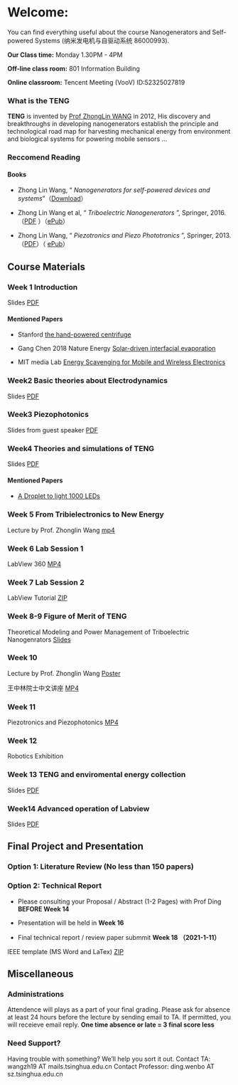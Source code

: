 # Welcome:

You can find everything useful about the course Nanogenerators and Self-powered Systems (纳米发电机与自驱动系统 86000993).

**Our Class time:** Monday 1.30PM - 4PM

**Off-line class room:** 801 Information Building

**Online classroom:** Tencent Meeting (VooV) 
ID:52325027819


### What is the TENG

**TENG** is invented by [Prof ZhongLin WANG](http://www.nanoscience.gatech.edu/group/Current%20Members/Group%20Leader/Zhong%20Lin%20Wang.php) in 2012, His discovery and breakthroughs in developing nanogenerators establish the principle and technological road map for harvesting mechanical energy from environment and biological systems for powering mobile sensors ...

### Reccomend Reading

#### Books
- Zhong Lin Wang, “ _Nanogenerators for self-powered devices and systems_”（[Download](https://smartech.gatech.edu/handle/1853/39262)）

- Zhong Lin Wang et al, “ _Triboelectric Nanogenerators_ ”,  Springer, 2016.（[PDF](https://cloud.tsinghua.edu.cn/f/2af5baf37ef14af68432/?dl=1) ）（[ePub](https://cloud.tsinghua.edu.cn/f/8d917eb044c241e19867/?dl=1)）

- Zhong Lin Wang, “ _Piezotronics and Piezo Phototronics_ ”,  Springer, 2013.（[PDF](https://cloud.tsinghua.edu.cn/f/84cba97b3b234cdf9fa8/?dl=1)）（ [ePub](https://cloud.tsinghua.edu.cn/f/fc3817946ec548168f9a/?dl=1)）

## Course Materials

### Week 1 Introduction

Slides [PDF](https://cloud.tsinghua.edu.cn/f/57df12b143f740cd9cfe/)

#### Mentioned Papers

- Stanford [the hand-powered centrifuge](https://www.nature.com/articles/s41551-016-0009)

- Gang Chen 2018 Nature Energy [Solar-driven interfacial evaporation](https://www.nature.com/articles/s41560-018-0260-7)

- MIT media Lab [Energy Scavenging for Mobile and Wireless Electronics](https://ieeexplore.ieee.org/document/1401839)

### Week2 Basic theories about Electrodynamics

Slides [PDF](https://cloud.tsinghua.edu.cn/f/dea2005762d94aa4adf5/)

### Week3 Piezophotonics

Slides from guest speaker [PDF](https://cloud.tsinghua.edu.cn/f/e6f3d43bcd23401c9b09/)

### Week4 Theories and simulations of TENG

Slides [PDF](https://cloud.tsinghua.edu.cn/f/024e6b88851f4a0cb842/)

#### Mentioned Papers

 - [A Droplet to light 1000 LEDs](https://www.nature.com/articles/s41586-020-1985-6)

### Week 5 From Tribielectronics to New Energy

Lecture by Prof. Zhonglin Wang [mp4](https://cloud.tsinghua.edu.cn/f/6c124721fa20452a8e45/)

### Week 6 Lab Session 1

LabView 360 [MP4](https://cloud.tsinghua.edu.cn/d/938eaaf81e594e98a970/)

### Week 7 Lab Session 2

LabView Tutorial [ZIP](https://cloud.tsinghua.edu.cn/f/78e53c0057f1425ea4f7/)

### Week 8-9 Figure of Merit of TENG

Theoretical Modeling and Power Management of Triboelectric Nanogenrators [Slides](https://cloud.tsinghua.edu.cn/f/bcb0198682604509b06e/)

### Week 10

Lecture by Prof. Zhonglin Wang [Poster](https://www.tbsi.edu.cn/index.php?s=/cms/1627.html)

王中林院士中文讲座 [MP4](https://cloud.tsinghua.edu.cn/d/938eaaf81e594e98a970/)

### Week 11

Piezotronics and Piezophotonics [MP4](https://www.youtube.com/playlist?list=PLtSxO1llzi4odq6ulrneFzCQ1S90CN9uh)

### Week 12

Robotics Exhibition

### Week 13 TENG and enviromental energy collection

Slides [PDF](https://cloud.tsinghua.edu.cn/f/8bd5407fda4d405bbd93/)

### Week14 Advanced operation of Labview

Slides [PDF](https://cloud.tsinghua.edu.cn/f/f76dd40049724f358d61/)

## Final Project and Presentation

### Option 1: Literature Review (No less than 150 papers)

### Option 2: Technical Report

- Please consulting your Proposal / Abstract (1-2 Pages) with Prof Ding **BEFORE Week 14**

- Presentation will be held in **Week 16**

- Final technical report / review paper submmit **Week 18 （2021-1-11）**

IEEE template (MS Word and LaTex) [ZIP](https://cloud.tsinghua.edu.cn/f/d194ed13aa844edd80ac/)

## Miscellaneous

### Administrations

Attendence will plays as a part of your final grading. Please ask for absence at least 24 hours before the lecture by sending email to TA. If permitted, you will receieve email reply.
**One time absence or late = 3 final score less**

### Need Support?

Having trouble with something? We’ll help you sort it out.
Contact TA: wangzh19 AT mails.tsinghua.edu.cn
Contact Professor:  ding.wenbo AT sz.tsinghua.edu.cn
